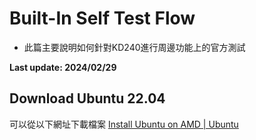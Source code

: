 # Built-In Self Test Flow
+ 此篇主要說明如何針對KD240進行周邊功能上的官方測試

**Last update: 2024/02/29**

## Download Ubuntu 22.04
可以從以下網址下載檔案
[Install Ubuntu on AMD | Ubuntu]([https://pages.github.com/](https://ubuntu.com/download/amd)https://ubuntu.com/download/amd)

